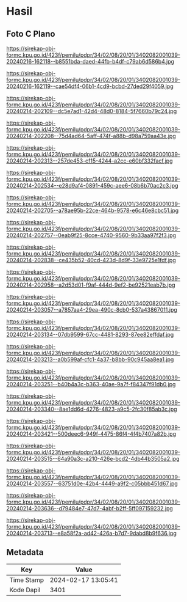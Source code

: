 # Hasil

## Foto C Plano

https://sirekap-obj-formc.kpu.go.id/423f/pemilu/pdpr/34/02/08/20/01/3402082001039-20240216-162118--b8551bda-daed-44fb-b4df-c79ab6d586b4.jpg

https://sirekap-obj-formc.kpu.go.id/423f/pemilu/pdpr/34/02/08/20/01/3402082001039-20240216-162119--cae54df4-06b1-4cd9-bcbd-27ded29f4059.jpg

https://sirekap-obj-formc.kpu.go.id/423f/pemilu/pdpr/34/02/08/20/01/3402082001039-20240214-202109--dc5e7ad1-42d4-48d0-8184-5f7660b79c24.jpg

https://sirekap-obj-formc.kpu.go.id/423f/pemilu/pdpr/34/02/08/20/01/3402082001039-20240214-202208--75d4ad64-5aff-474f-a88b-d98a759aa43e.jpg

https://sirekap-obj-formc.kpu.go.id/423f/pemilu/pdpr/34/02/08/20/01/3402082001039-20240214-202313--257de453-cf15-4244-a2cc-e60bf332facf.jpg

https://sirekap-obj-formc.kpu.go.id/423f/pemilu/pdpr/34/02/08/20/01/3402082001039-20240214-202534--e28d9af4-0891-459c-aee6-08b6b70ac2c3.jpg

https://sirekap-obj-formc.kpu.go.id/423f/pemilu/pdpr/34/02/08/20/01/3402082001039-20240214-202705--a78ae95b-22ce-464b-9578-e6c46e8cbc51.jpg

https://sirekap-obj-formc.kpu.go.id/423f/pemilu/pdpr/34/02/08/20/01/3402082001039-20240214-202757--0eab9f25-8cce-4740-9560-9b33aa97f2f3.jpg

https://sirekap-obj-formc.kpu.go.id/423f/pemilu/pdpr/34/02/08/20/01/3402082001039-20240214-202838--ce435b52-40cd-423d-8d9f-33e9725e1fdf.jpg

https://sirekap-obj-formc.kpu.go.id/423f/pemilu/pdpr/34/02/08/20/01/3402082001039-20240214-202958--a2d53d01-f9af-444d-9ef2-be92521eab7b.jpg

https://sirekap-obj-formc.kpu.go.id/423f/pemilu/pdpr/34/02/08/20/01/3402082001039-20240214-203057--a7857aa4-29ea-490c-8cb0-537a43867011.jpg

https://sirekap-obj-formc.kpu.go.id/423f/pemilu/pdpr/34/02/08/20/01/3402082001039-20240214-203134--07db9599-67cc-4481-8293-87ee82effdaf.jpg

https://sirekap-obj-formc.kpu.go.id/423f/pemilu/pdpr/34/02/08/20/01/3402082001039-20240214-203213--a0b599af-cfc1-4a37-b8bb-90c945aa8ea1.jpg

https://sirekap-obj-formc.kpu.go.id/423f/pemilu/pdpr/34/02/08/20/01/3402082001039-20240214-203251--b40b4a3c-b363-40ae-9a7f-f84347f91db0.jpg

https://sirekap-obj-formc.kpu.go.id/423f/pemilu/pdpr/34/02/08/20/01/3402082001039-20240214-203340--8ae1dd6d-4276-4823-a9c5-2fc30f85ab3c.jpg

https://sirekap-obj-formc.kpu.go.id/423f/pemilu/pdpr/34/02/08/20/01/3402082001039-20240214-203421--500deec6-949f-4475-86f4-4f4b7407a82b.jpg

https://sirekap-obj-formc.kpu.go.id/423f/pemilu/pdpr/34/02/08/20/01/3402082001039-20240214-203515--64a90a3c-a210-426e-bcd2-4db44b3505a2.jpg

https://sirekap-obj-formc.kpu.go.id/423f/pemilu/pdpr/34/02/08/20/01/3402082001039-20240214-203557--63751d0e-42b4-4449-a9f2-c05bbb451d67.jpg

https://sirekap-obj-formc.kpu.go.id/423f/pemilu/pdpr/34/02/08/20/01/3402082001039-20240214-203636--d79484e7-47d7-4abf-b2ff-5ff097159232.jpg

https://sirekap-obj-formc.kpu.go.id/423f/pemilu/pdpr/34/02/08/20/01/3402082001039-20240214-203713--e8a58f2a-ad42-426a-b7d7-9dabd8b9f636.jpg


## Metadata

| Key        | Value               |
| ---------- | ------------------- |
| Time Stamp | 2024-02-17 13:05:41 |
| Kode Dapil | 3401                |



